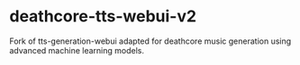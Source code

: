 # deathcore-tts-webui-v2
Fork of tts-generation-webui adapted for deathcore music generation using advanced machine learning models.
